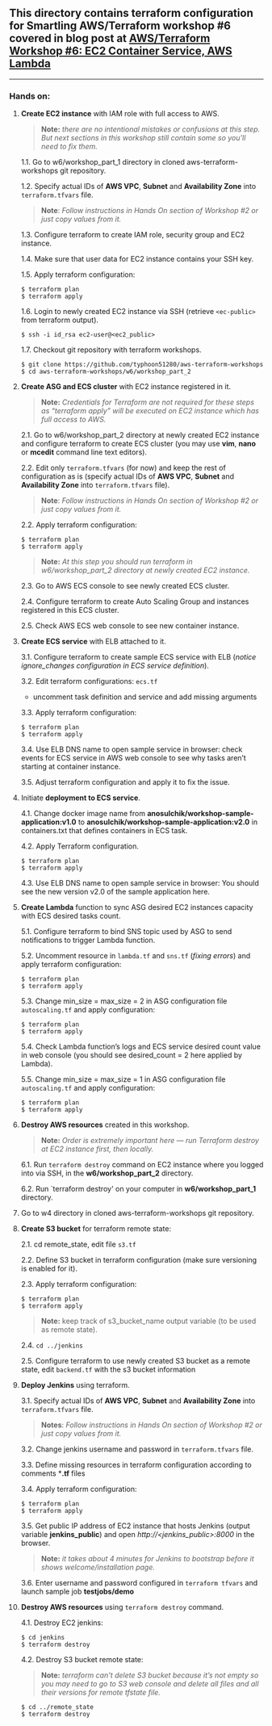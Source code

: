 ## This directory contains terraform configuration for Smartling AWS/Terraform workshop #6 covered in blog post at [AWS/Terraform Workshop #6: EC2 Container Service, AWS Lambda](https://tech.smartling.com/aws-terraform-workshop-6-ec2-container-service-aws-lambda-9e60686c1f71)

---

### **Hands on:**


1. **Create EC2 instance** with IAM role with full access to AWS.

    > **Note:** *there are no intentional mistakes or confusions at this step. But next sections in this workshop still contain some so you'll need to fix them.*

    1.1. Go to w6/workshop_part_1 directory in cloned aws-terraform-workshops git repository.
    
    1.2. Specify actual IDs of **AWS VPC**, **Subnet** and **Availability Zone** into `terraform.tfvars` file.

    > **Note**: *Follow instructions in Hands On section of Workshop #2 or just copy values from it.*

    1.3. Configure terraform to create IAM role, security group and EC2 instance.

    1.4. Make sure that user data for EC2 instance contains your SSH key.

    1.5. Apply terraform configuration:
    ```
    $ terraform plan
    $ terraform apply
    ```

    1.6. Login to newly created EC2 instance via SSH (retrieve `<ec-public>` from terraform output).
    ```
    $ ssh -i id_rsa ec2-user@<ec2_public>
    ```

    1.7. Checkout git repository with terraform workshops.
    ```
    $ git clone https://github.com/typhoon51280/aws-terraform-workshops
    $ cd aws-terraform-workshops/w6/workshop_part_2
    ```


2. **Create ASG and ECS cluster** with EC2 instance registered in it.

    > **Note:** *Credentials for Terraform are not required for these steps as “terraform apply” will be executed on EC2 instance which has full access to AWS.*

    2.1. Go to w6/workshop_part_2 directory at newly created EC2 instance and configure terraform to create ECS cluster (you may use **vim**, **nano** or **mcedit** command line text editors). 
    
    2.2. Edit only `terraform.tfvars` (for now) and keep the rest of configuration as is (specify actual IDs of **AWS VPC**, **Subnet** and **Availability Zone** into `terraform.tfvars` file).

    > **Note**: *Follow instructions in Hands On section of Workshop #2 or just copy values from it.*

    2.2. Apply terraform configuration:
    ```
    $ terraform plan
    $ terraform apply
    ```
    > **Note:** *At this step you should run terraform in w6/workshop_part_2 directory at newly created EC2 instance.*

    2.3. Go to AWS ECS console to see newly created ECS cluster.

    2.4. Configure terraform to create Auto Scaling Group and instances registered in this ECS cluster.

    2.5. Check AWS ECS web console to see new container instance.

3. **Create ECS service** with ELB attached to it.

    3.1. Configure terraform to create sample ECS service with ELB (*notice ignore_changes configuration in ECS service definition*).

    3.2. Edit terraform configurations: `ecs.tf`
    - uncomment task definition and service and add missing arguments 
    
    3.3. Apply terraform configuration:
    ```
    $ terraform plan
    $ terraform apply
    ```

    3.4. Use ELB DNS name to open sample service in browser: check events for ECS service in AWS web console to see why tasks aren’t starting at container instance.

    3.5. Adjust terraform configuration and apply it to fix the issue.

4. Initiate **deployment to ECS service**.

    4.1. Change docker image name from **anosulchik/workshop-sample-application:v1.0** to **anosulchik/workshop-sample-application:v2.0** in containers.txt that defines containers in ECS task.

    4.2. Apply Terraform configuration.
    ```
    $ terraform plan
    $ terraform apply
    ```

    4.3. Use ELB DNS name to open sample service in browser: You should see the new version v2.0 of the sample application here.


5. **Create Lambda** function to sync ASG desired EC2 instances capacity with ECS desired tasks count.

    5.1. Configure terraform to bind SNS topic used by ASG to send notifications to trigger Lambda function.

    5.2. Uncomment resource in `lambda.tf` and `sns.tf` (*fixing errors*) and apply terraform configuration:
    ```
    $ terraform plan
    $ terraform apply
    ```

    5.3. Change min_size = max_size = 2 in ASG configuration file `autoscaling.tf` and apply configuration:
    ```
    $ terraform plan
    $ terraform apply
    ```

    5.4. Check Lambda function’s logs and ECS service desired count value in web console (you should see desired_count = 2 here applied by Lambda).

    5.5. Change min_size = max_size = 1 in ASG configuration file `autoscaling.tf` and apply configuration:
    ```
    $ terraform plan
    $ terraform apply
    ```

6. **Destroy AWS resources** created in this workshop.
    > **Note:** *Order is extremely important here — run Terraform destroy at EC2 instance first, then locally.*

    6.1. Run `terraform destroy` command on EC2 instance where you logged into via SSH, in the **w6/workshop_part_2** directory.

    6.2. Run `terraform destroy' on your computer in **w6/workshop_part_1** directory.


1. Go to w4 directory in cloned aws-terraform-workshops git repository.

2. **Create S3 bucket** for terraform remote state:
    
    2.1. cd remote_state, edit file `s3.tf`

    2.2. Define S3 bucket in terraform configuration (make sure versioning is enabled for it).
    
    2.3. Apply terraform configuration:
    ```
    $ terraform plan
    $ terraform apply
    ```
    > **Note:** keep track of s3_bucket_name output variable (to be used as remote state).

    2.4. `cd ../jenkins`

    2.5. Configure terraform to use newly created S3 bucket as a remote state, edit `backend.tf` with the s3 bucket information

3. **Deploy Jenkins** using terraform.

    3.1. Specify actual IDs of **AWS VPC**, **Subnet** and **Availability Zone** into `terraform.tfvars` file.

    > **Notes**: *Follow instructions in Hands On section of Workshop #2 or just copy values from it.*

    3.2. Change jenkins username and password in `terraform.tfvars` file.

    3.3. Define missing resources in terraform configuration according to comments ***.tf** files
  
    3.4. Apply terraform configuration:
    ```
    $ terraform plan
    $ terraform apply
    ```
  
    3.5. Get public IP address of EC2 instance that hosts Jenkins (output variable **jenkins_public**) and open *http://<jenkins_public>:8000* in the browser.

    > **Note:** *it takes about 4 minutes for Jenkins to bootstrap before it shows welcome/installation page.*

    3.6. Enter username and password configured in `terraform tfvars` and launch sample job **testjobs/demo**

4. **Destroy AWS resources** using `terraform destroy` command.

    4.1. Destroy EC2 jenkins:
    ```
    $ cd jenkins
    $ terraform destroy
    ```

    4.2. Destroy S3 bucket remote state:

    > **Note:** *terraform can't delete S3 bucket because it’s not empty so you may need to go to S3 web console and delete all files and all their versions for remote tfstate file.*
    
    ```
    $ cd ../remote_state
    $ terraform destroy
    ```
